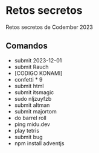 # Retos secretos
Retos secretos de Codember 2023

## Comandos

- submit 2023-12-01
- submit Rauch
- [CODIGO KONAMI]
- confetti * 9
- submit html
- submit itsmagic
- sudo nljzuyfzb
- submit altman
- submit majortom
- do barrel roll
- ping midu.dev
- play tetris
- submit bug
- npm install adventjs